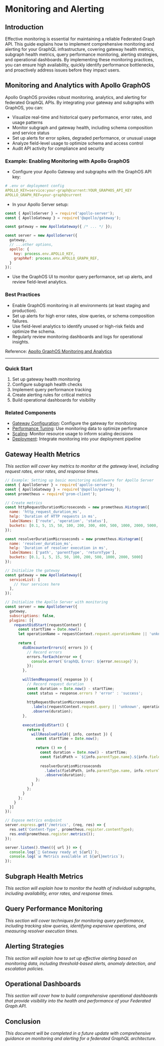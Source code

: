 # Monitoring and Alerting

## Introduction

Effective monitoring is essential for maintaining a reliable Federated Graph API. This guide explains how to implement comprehensive monitoring and alerting for your GraphQL infrastructure, covering gateway health metrics, subgraph health metrics, query performance monitoring, alerting strategies, and operational dashboards. By implementing these monitoring practices, you can ensure high availability, quickly identify performance bottlenecks, and proactively address issues before they impact users.

## Monitoring and Analytics with Apollo GraphOS

Apollo GraphOS provides robust monitoring, analytics, and alerting for federated GraphQL APIs. By integrating your gateway and subgraphs with GraphOS, you can:
- Visualize real-time and historical query performance, error rates, and usage patterns
- Monitor subgraph and gateway health, including schema composition and service status
- Set up alerts for error spikes, degraded performance, or unusual usage
- Analyze field-level usage to optimize schema and access control
- Audit API activity for compliance and security

### Example: Enabling Monitoring with Apollo GraphOS
- Configure your Apollo Gateway and subgraphs with the GraphOS API key:

```yaml
# .env or deployment config
APOLLO_KEY=service:your-graph@current:YOUR_GRAPHOS_API_KEY
APOLLO_GRAPH_REF=your-graph@current
```

- In your Apollo Server setup:

```javascript
const { ApolloServer } = require('apollo-server');
const { ApolloGateway } = require('@apollo/gateway');

const gateway = new ApolloGateway({ /* ... */ });

const server = new ApolloServer({
  gateway,
  // ...other options,
  apollo: {
    key: process.env.APOLLO_KEY,
    graphRef: process.env.APOLLO_GRAPH_REF,
  }
});
```

- Use the GraphOS UI to monitor query performance, set up alerts, and review field-level analytics.

### Best Practices
- Enable GraphOS monitoring in all environments (at least staging and production).
- Set up alerts for high error rates, slow queries, or schema composition failures.
- Use field-level analytics to identify unused or high-risk fields and optimize the schema.
- Regularly review monitoring dashboards and logs for operational insights.

Reference: [Apollo GraphOS Monitoring and Analytics](https://www.apollographql.com/docs/graphos/metrics/)

---

### Quick Start

1. Set up gateway health monitoring
2. Configure subgraph health checks
3. Implement query performance tracking
4. Create alerting rules for critical metrics
5. Build operational dashboards for visibility

### Related Components

- [Gateway Configuration](../02-core-functionality/gateway-configuration.md): Configure the gateway for monitoring
- [Performance Tuning](performance-tuning.md): Use monitoring data to optimize performance
- [Scaling](scaling.md): Monitor resource usage to inform scaling decisions
- [Deployment](deployment.md): Integrate monitoring into your deployment pipeline

## Gateway Health Metrics

*This section will cover key metrics to monitor at the gateway level, including request rates, error rates, and response times.*

```javascript
// Example: Setting up basic monitoring middleware for Apollo Server
const { ApolloServer } = require('apollo-server');
const { ApolloGateway } = require('@apollo/gateway');
const prometheus = require('prom-client');

// Create metrics
const httpRequestDurationMicroseconds = new prometheus.Histogram({
  name: 'http_request_duration_ms',
  help: 'Duration of HTTP requests in ms',
  labelNames: ['route', 'operation', 'status'],
  buckets: [0.1, 5, 15, 50, 100, 200, 300, 400, 500, 1000, 2000, 5000, 10000]
});

const resolverDurationMicroseconds = new prometheus.Histogram({
  name: 'resolver_duration_ms',
  help: 'Duration of resolver execution in ms',
  labelNames: ['path', 'parentType', 'returnType'],
  buckets: [0.1, 1, 5, 15, 50, 100, 200, 500, 1000, 2000, 5000]
});

// Initialize the gateway
const gateway = new ApolloGateway({
  serviceList: [
    // Your services here
  ],
});

// Initialize the Apollo Server with monitoring
const server = new ApolloServer({
  gateway,
  subscriptions: false,
  plugins: [{
    requestDidStart(requestContext) {
      const startTime = Date.now();
      let operationName = requestContext.request.operationName || 'unknown';
      
      return {
        didEncounterErrors({ errors }) {
          // Record errors
          errors.forEach(error => {
            console.error(`GraphQL Error: ${error.message}`);
          });
        },
        
        willSendResponse({ response }) {
          // Record request duration
          const duration = Date.now() - startTime;
          const status = response.errors ? 'error' : 'success';
          
          httpRequestDurationMicroseconds
            .labels(requestContext.request.query || 'unknown', operationName, status)
            .observe(duration);
        },
        
        executionDidStart() {
          return {
            willResolveField({ info, context }) {
              const startTime = Date.now();
              
              return () => {
                const duration = Date.now() - startTime;
                const fieldPath = `${info.parentType.name}.${info.fieldName}`;
                
                resolverDurationMicroseconds
                  .labels(fieldPath, info.parentType.name, info.returnType.toString())
                  .observe(duration);
              };
            }
          };
        }
      };
    }
  }]
});

// Expose metrics endpoint
server.express.get('/metrics', (req, res) => {
  res.set('Content-Type', prometheus.register.contentType);
  res.end(prometheus.register.metrics());
});

server.listen().then(({ url }) => {
  console.log(`🚀 Gateway ready at ${url}`);
  console.log(`📊 Metrics available at ${url}metrics`);
});
```

## Subgraph Health Metrics

*This section will explain how to monitor the health of individual subgraphs, including availability, error rates, and response times.*

## Query Performance Monitoring

*This section will cover techniques for monitoring query performance, including tracking slow queries, identifying expensive operations, and measuring resolver execution times.*

## Alerting Strategies

*This section will explain how to set up effective alerting based on monitoring data, including threshold-based alerts, anomaly detection, and escalation policies.*

## Operational Dashboards

*This section will cover how to build comprehensive operational dashboards that provide visibility into the health and performance of your Federated Graph API.*

## Conclusion

*This document will be completed in a future update with comprehensive guidance on monitoring and alerting for a federated GraphQL architecture.*
